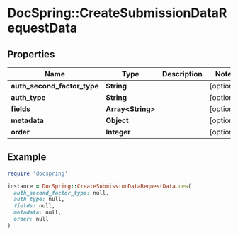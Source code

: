 # DocSpring::CreateSubmissionDataRequestData

## Properties

| Name | Type | Description | Notes |
| ---- | ---- | ----------- | ----- |
| **auth_second_factor_type** | **String** |  | [optional] |
| **auth_type** | **String** |  | [optional] |
| **fields** | **Array&lt;String&gt;** |  | [optional] |
| **metadata** | **Object** |  | [optional] |
| **order** | **Integer** |  | [optional] |

## Example

```ruby
require 'docspring'

instance = DocSpring::CreateSubmissionDataRequestData.new(
  auth_second_factor_type: null,
  auth_type: null,
  fields: null,
  metadata: null,
  order: null
)
```

